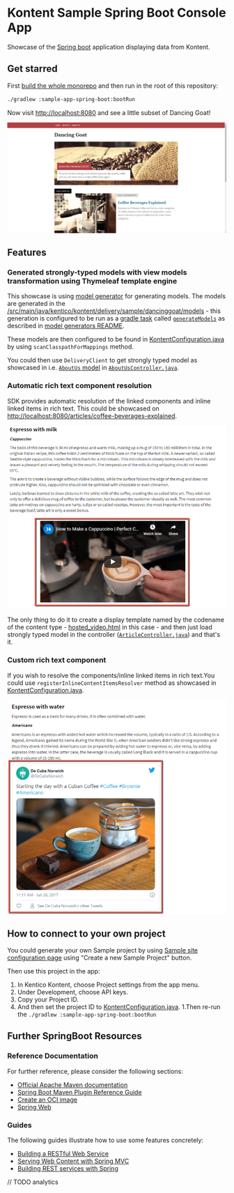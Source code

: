 # Kontent Sample Spring Boot Console App

Showcase of the [Spring boot](https://spring.io/projects/spring-boot) application displaying data from Kontent.

## Get starred

First [build the whole monorepo](../README.md#Build-and-Test) and then run in the root of this repository:

```sh
./gradlew :sample-app-spring-boot:bootRun
```

Now visit <http://localhost:8080> and see a little subset of Dancing Goat!

![Application screenshot](./screen.png)

## Features

### Generated strongly-typed models with view models transformation using Thymeleaf template engine

This showcase is using [model generator](../kontent-delivery-generators/README.md) for generating models. The models are generated in the [/src/main/java/kentico/kontent/delivery/sample/dancinggoat/models](./src/main/java/kentico/kontent/delivery/sample/dancinggoat/models) - this generation is configured to be run as a [gradle task](https://docs.gradle.org/current/dsl/org.gradle.api.Task.html) called [`generateModels`](./build.gradle#L48) as described in [model generators README](../kontent-delivery-generators/README.md#Run-as-a-gradle-task).

These models are then configured to be found in [KontentConfiguration.java](./src/main/java/kentico/kontent/delivery/sample/dancinggoat/springboot/KontentConfiguration.java#L18) by using `scanClasspathForMappings` method.

You could then use `DeliveryClient` to get strongly typed model as showcased in i.e. [`AboutUs` model](./src/main/java/kentico/kontent/delivery/sample/dancinggoat/models/AboutUs.java) in [`AboutUsController.java`](./src/main/java/kentico/kontent/delivery/sample/dancinggoat/controllers/AboutUsController.java#L21).

### Automatic rich text component resolution

SDK provides automatic resolution of the linked components and inline linked items in rich text. This could be showcased on <http://localhost:8080/articles/coffee-beverages-explained>.

![Automatic video component resolution](./automatic-resolution.png)

The only thing to do it to create a display template named by the codename of the content type - [hosted_video.html](./src/main/resources/kentico/kontent/templates/hosted_video.html) in this case - and then just load strongly typed model in the controller ([`ArticleController.java`](./src/main/java/kentico/kontent/delivery/sample/dancinggoat/controllers/ArticleController.java#L37)) and that's it.

### Custom rich text component

If you wish to resolve the components/inline linked items in rich text.You could use `registerInlineContentItemsResolver` method as showcased in [KontentConfiguration.java](./src/main/java/kentico/kontent/delivery/sample/dancinggoat/springboot/KontentConfiguration.java#L21).

![AUtomatic video component resolution](./custom-resolution.png)

## How to connect to your own project

You could generate your own Sample project by using [Sample site configuration page](https://app.kontent.ai/sample-site-configuration) using "Create a new Sample Project" button.

Then use this project in the app:

1. In Kentico Kontent, choose Project settings from the app menu.
1. Under Development, choose API keys.
1. Copy your Project ID.
1. And then set the project ID to [KontentConfiguration.java](./src/main/java/kentico/kontent/delivery/sample/dancinggoat/springboot/KontentConfiguration.java#L17).
1.Then re-run the `./gradlew :sample-app-spring-boot:bootRun`

## Further SpringBoot Resources

### Reference Documentation

For further reference, please consider the following sections:

- [Official Apache Maven documentation](https://maven.apache.org/guides/index.html)
- [Spring Boot Maven Plugin Reference Guide](https://docs.spring.io/spring-boot/docs/2.3.2.RELEASE/maven-plugin/reference/html/)
- [Create an OCI image](https://docs.spring.io/spring-boot/docs/2.3.2.RELEASE/maven-plugin/reference/html/#build-image)
- [Spring Web](https://docs.spring.io/spring-boot/docs/2.3.2.RELEASE/reference/htmlsingle/#boot-features-developing-web-applications)

### Guides

The following guides illustrate how to use some features concretely:

- [Building a RESTful Web Service](https://spring.io/guides/gs/rest-service/)
- [Serving Web Content with Spring MVC](https://spring.io/guides/gs/serving-web-content/)
- [Building REST services with Spring](https://spring.io/guides/tutorials/bookmarks/)

// TODO analytics
